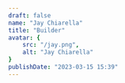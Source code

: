```yaml
---
draft: false
name: "Jay Chiarella"
title: "Builder"
avatar: {
    src: "/jay.png",
    alt: "Jay Chiarella"
}
publishDate: "2023-03-15 15:39"
---
```

